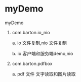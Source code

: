 # myDemo
myDemo

1. com.barton.io_nio

    a. io 文件复制,nio 文件复制
    
    b. io 客户端和服务端demo,nio 
    
2. com.barton.pdfbox

    a. pdf 文件 文字读取和图片读取
